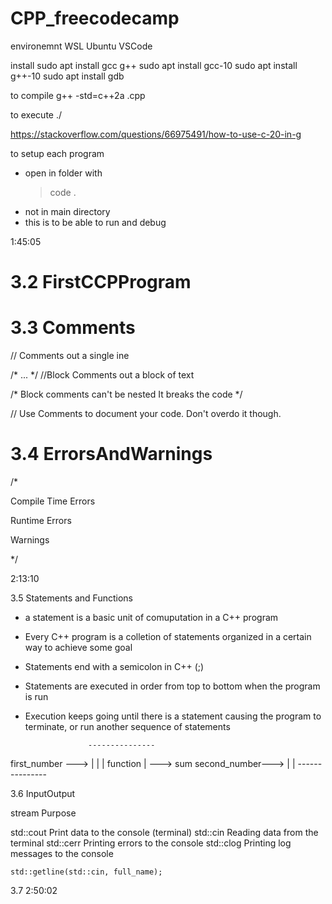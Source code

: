 # CPP_freecodecamp

environemnt WSL Ubuntu VSCode

install
sudo apt install gcc g++
sudo apt install gcc-10
sudo apt install g++-10
sudo apt install gdb

to compile
g++ -std=c++2a <filename>.cpp

to execute
./<filename>


https://stackoverflow.com/questions/66975491/how-to-use-c-20-in-g

to setup each program
- open in folder with 
    > code . 
- not in main directory
- this is to be able to run and debug


1:45:05

3.2 FirstCCPProgram
===================


3.3 Comments
==============
// Comments out a single ine

/* ... */ //Block Comments out a block of text

/*
    Block comments
    can't be
    nested
    It breaks the code 
*/

// Use Comments to document your code. Don't overdo it though.


3.4 ErrorsAndWarnings
=====================

/*

Compile Time Errors

Runtime Errors

Warnings

*/


2:13:10 

3.5 Statements and Functions

- a statement is a basic unit of comuputation in a C++ program
- Every C++ program is a colletion of statements organized in a certain way to achieve some goal
- Statements end with a semicolon in C++ (;)


- Statements are executed in order from top to bottom when the program is run
- Execution keeps going until there is a statement causing the program to terminate, or run another sequence of statements

                    ---------------
first_number --->  |               |
                   |   function    | ---> sum
second_number--->  |               |
                    ---------------


3.6 InputOutput

stream                      Purpose

std::cout                   Print data to the console (terminal)
std::cin                    Reading data from the terminal
std::cerr                   Printing errors to the console
std::clog                   Printing log messages to the console

    std::getline(std::cin, full_name);


3.7 2:50:02